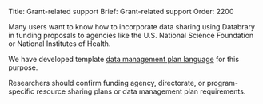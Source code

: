 Title: Grant-related support
Brief: Grant-related support
Order: 2200

Many users want to know how to incorporate data sharing using Databrary in funding proposals to agencies like the U.S. National Science Foundation or National Institutes of Health.

We have developed template [data management plan language](|filename|grant/dmp-template.mdi) for this purpose.

Researchers should confirm funding agency, directorate, or program-specific resource sharing plans or data management plan requirements.
